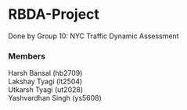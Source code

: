 # RBDA-Project
Done by Group 10: NYC Traffic Dynamic Assessment

### Members
Harsh Bansal (hb2709)\
Lakshay Tyagi (lt2504)\
Utkarsh Tyagi (ut2028)\
Yashvardhan Singh (ys5608)
